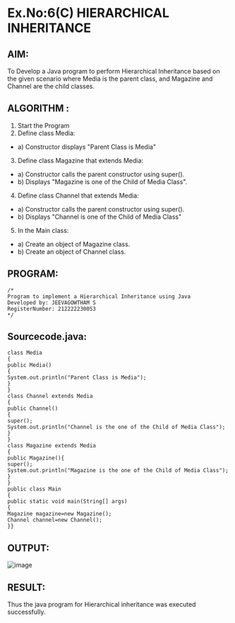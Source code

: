 # Ex.No:6(C)             HIERARCHICAL INHERITANCE 

## AIM:
  To Develop a Java program to perform Hierarchical Inheritance based on the given scenario where Media is the parent class, and Magazine and Channel are the child classes.


## ALGORITHM :
1.  Start the Program
2.	Define class Media:
-	a) Constructor displays "Parent Class is Media"
3.	Define class Magazine that extends Media:
-	a) Constructor calls the parent constructor using super().
-	b) Displays "Magazine is one of the Child of Media Class".
4.	Define class Channel that extends Media:
-	a) Constructor calls the parent constructor using super().
-	b) Displays "Channel is one of the Child of Media Class"
5.	In the Main class:
-	a) Create an object of Magazine class.
-	b) Create an object of Channel class.

## PROGRAM:
 ```
/*
Program to implement a Hierarchical Inheritance using Java
Developed by: JEEVAGOWTHAM S
RegisterNumber: 212222230053
*/
```

## Sourcecode.java:

```
class Media
{
public Media()
{
System.out.println("Parent Class is Media");
}
}
class Channel extends Media
{
public Channel()
{
super();
System.out.println("Channel is the one of the Child of Media Class");
}
}
class Magazine extends Media
{
public Magazine(){
super();
System.out.println("Magazine is the one of the Child of Media Class");
}
}
public class Main
{
public static void main(String[] args)
{
Magazine magazine=new Magazine();
Channel channel=new Channel();
}}
```

## OUTPUT:

![image](https://github.com/user-attachments/assets/33bb06ec-0c4c-451c-b7eb-86b66fd6fa3c)


## RESULT:
Thus the java program for Hierarchical inheritance was executed successfully.







